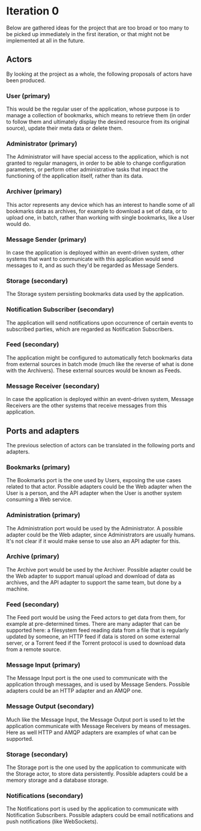 # Iteration 0

Below are gathered ideas for the project that are too broad or too many to be picked up immediately in the first iteration, or that might not be implemented at all in the future.


## Actors

By looking at the project as a whole, the following proposals of actors have been produced.


### User (primary)

This would be the regular user of the application, whose purpose is to manage a collection of bookmarks, which means to retrieve them (in order to follow them and ultimately display the desired resource from its original source), update their meta data or delete them.


### Administrator (primary)

The Administrator will have special access to the application, which is not granted to regular managers, in order to be able to change configuration parameters, or perform other administrative tasks that impact the functioning of the application itself, rather than its data.


### Archiver (primary)

This actor represents any device which has an interest to handle some of all bookmarks data as archives, for example to download a set of data, or to upload one, in batch, rather than working with single bookmarks, like a User would do.


### Message Sender (primary)

In case the application is deployed within an event-driven system, other systems that want to communicate with this application would send messages to it, and as such they'd be regarded as Message Senders.


### Storage (secondary)

The Storage system persisting bookmarks data used by the application.


### Notification Subscriber (secondary)

The application will send notifications upon occurrence of certain events to subscribed parties, which are regarded as Notification Subscribers.


### Feed (secondary)

The application might be configured to automatically fetch bookmarks data from external sources in batch mode (much like the reverse of what is done with the Archivers). These external sources would be known as Feeds.


### Message Receiver (secondary)

In case the application is deployed within an event-driven system, Message Receivers are the other systems that receive messages from this application.


## Ports and adapters

The previous selection of actors can be translated in the following ports and adapters.


### Bookmarks (primary)

The Bookmarks port is the one used by Users, exposing the use cases related to that actor. Possible adapters could be the Web adapter when the User is a person, and the API adapter when the User is another system consuming a Web service.


### Administration (primary)

The Administration port would be used by the Administrator. A possible adapter could be the Web adapter, since Administrators are usually humans. It's not clear if it would make sense to use also an API adapter for this.


### Archive (primary)

The Archive port would be used by the Archiver. Possible adapter could be the Web adapter to support manual upload and download of data as archives, and the API adapter to support the same team, but done by a machine.


### Feed (secondary)

The Feed port would be using the Feed actors to get data from them, for example at pre-determined times. There are many adapter that can be supported here: a filesystem feed reading data from a file that is regularly updated by someone, an HTTP feed if data is stored on some external server, or a Torrent feed if the Torrent protocol is used to download data from a remote source.


### Message Input (primary)

The Message Input port is the one used to communicate with the application through messages, and is used by Message Senders. Possible adapters could be an HTTP adapter and an AMQP one.


### Message Output (secondary)

Much like the Message Input, the Message Output port is used to let the application communicate with Message Receivers by means of messages. Here as well HTTP and AMQP adapters are examples of what can be supported.


### Storage (secondary)

The Storage port is the one used by the application to communicate with the Storage actor, to store data persistently. Possible adapters could be a memory storage and a database storage.


### Notifications (secondary)

The Notifications port is used by the application to communicate with Notification Subscribers. Possible adapters could be email notifications and push notifications (like WebSockets).

